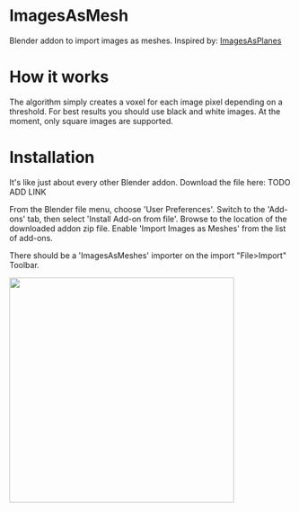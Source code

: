 # ImagesAsMesh
Blender addon to import images as meshes. Inspired by: [ImagesAsPlanes](https://github.com/sambler/myblenderaddons/blob/9b75b908aae5dad7362eeba89121f4dc7ba4ff46/io_import_images_as_planes.py#L883)

# How it works
The algorithm simply creates a voxel for each image pixel depending on a threshold. For best results you should use black and white images. At the moment, only square images are supported.
# Installation

It's like just about every other Blender addon. Download the file here: TODO ADD LINK

From the Blender file menu, choose 'User Preferences'. Switch to the 'Add-ons' tab, then select 'Install Add-on from file'. Browse to the location of the downloaded addon zip file. Enable 'Import Images as Meshes' from the list of add-ons.

There should be a 'ImagesAsMeshes' importer on the import "File>Import" Toolbar.

<p float="middle">
    <img src="images/usage.gif" height="400" />
</p>
